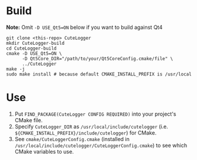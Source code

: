 # Build

__Note:__ Omit `-D USE_Qt5=ON` below if you want to build against Qt4

```
git clone <this-repo> CuteLogger
mkdir CuteLogger-build
cd CuteLogger-build
cmake -D USE_Qt5=ON \
      -D Qt5Core_DIR="/path/to/your/Qt5CoreConfig.cmake/file" \
      ../CuteLogger
make -j
sudo make install # because default CMAKE_INSTALL_PREFIX is /usr/local
```

# Use

1. Put `FIND_PACKAGE(CuteLogger CONFIG REQUIRED)` into your project's CMake file.
1. Specify `CuteLogger_DIR` as `/usr/local/include/cutelogger` (i.e. `${CMAKE_INSTALL_PREFIX}/include/cutelogger`) for CMake.
1. See `cmake/CuteLoggerConfig.cmake` (installed in `/usr/local/include/cutelogger/CuteLoggerConfig.cmake`) to see which CMake variables to use.
